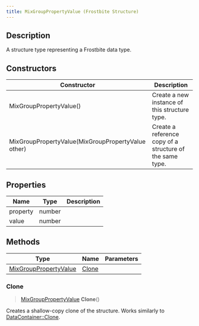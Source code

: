 ```yaml
---
title: MixGroupPropertyValue (Frostbite Structure)
---
```

## Description

A structure type representing a Frostbite data type.

## Constructors

| Constructor                                        | Description                                              |
| -------------------------------------------------- | -------------------------------------------------------- |
| MixGroupPropertyValue()                            | Create a new instance of this structure type.            |
| MixGroupPropertyValue(MixGroupPropertyValue other) | Create a reference copy of a structure of the same type. |

## Properties

| Name     | Type   | Description |
| -------- | ------ | ----------- |
| property | number |             |
| value    | number |             |

## Methods

| Type                                           | Name            | Parameters |
| ---------------------------------------------- | --------------- | ---------- |
| [MixGroupPropertyValue](MixGroupPropertyValue) | [Clone](#clone) |            |

### Clone

> [MixGroupPropertyValue](MixGroupPropertyValue) **Clone**()

Creates a shallow-copy clone of the structure. Works similarly to [DataContainer::Clone](/vext/ref/cls/shr/datacontainer#clone).
